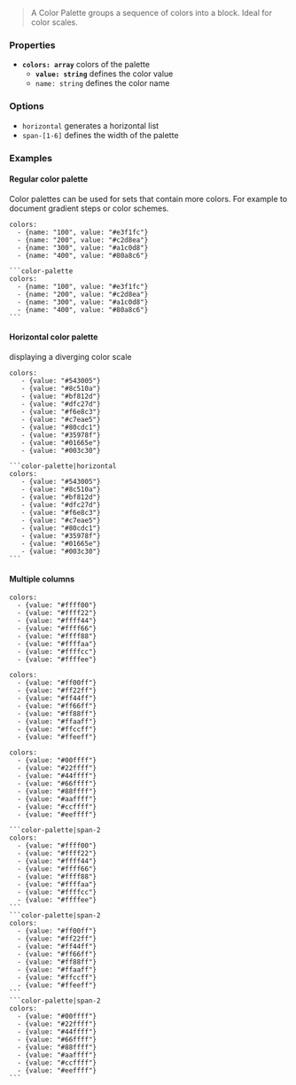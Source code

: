 > A Color Palette groups a sequence of colors into a block. Ideal for color scales.

### Properties

- __`colors: array`__ colors of the palette
    - __`value: string`__ defines the color value
    - `name: string` defines the color name

### Options

- `horizontal` generates a horizontal list
- `span-[1-6]` defines the width of the palette


### Examples

#### Regular color palette

Color palettes can be used for sets that contain more colors. For example to document gradient steps or  color schemes.

```color-palette
colors:
  - {name: "100", value: "#e3f1fc"}
  - {name: "200", value: "#c2d8ea"}
  - {name: "300", value: "#a1c0d8"}
  - {name: "400", value: "#80a8c6"}
```

````code|lang-javascript
```color-palette
colors:
  - {name: "100", value: "#e3f1fc"}
  - {name: "200", value: "#c2d8ea"}
  - {name: "300", value: "#a1c0d8"}
  - {name: "400", value: "#80a8c6"}
```
````

#### Horizontal color palette

displaying a diverging color scale


```color-palette|horizontal
colors:
   - {value: "#543005"}
   - {value: "#8c510a"}
   - {value: "#bf812d"}
   - {value: "#dfc27d"}
   - {value: "#f6e8c3"}
   - {value: "#c7eae5"}
   - {value: "#80cdc1"}
   - {value: "#35978f"}
   - {value: "#01665e"}
   - {value: "#003c30"}
```

````code|lang-javascript
```color-palette|horizontal
colors:
   - {value: "#543005"}
   - {value: "#8c510a"}
   - {value: "#bf812d"}
   - {value: "#dfc27d"}
   - {value: "#f6e8c3"}
   - {value: "#c7eae5"}
   - {value: "#80cdc1"}
   - {value: "#35978f"}
   - {value: "#01665e"}
   - {value: "#003c30"}
```
````


#### Multiple columns


```color-palette|span-2
colors:   
  - {value: "#ffff00"}
  - {value: "#ffff22"}
  - {value: "#ffff44"}
  - {value: "#ffff66"}
  - {value: "#ffff88"}
  - {value: "#ffffaa"}
  - {value: "#ffffcc"}
  - {value: "#ffffee"}
```
```color-palette|span-2
colors:   
  - {value: "#ff00ff"}
  - {value: "#ff22ff"}
  - {value: "#ff44ff"}
  - {value: "#ff66ff"}
  - {value: "#ff88ff"}
  - {value: "#ffaaff"}
  - {value: "#ffccff"}
  - {value: "#ffeeff"}
```
```color-palette|span-2
colors:   
  - {value: "#00ffff"}
  - {value: "#22ffff"}
  - {value: "#44ffff"}
  - {value: "#66ffff"}
  - {value: "#88ffff"}
  - {value: "#aaffff"}
  - {value: "#ccffff"}
  - {value: "#eeffff"}
```

````code|collapsed,lang-javascript
```color-palette|span-2
colors:
  - {value: "#ffff00"}
  - {value: "#ffff22"}
  - {value: "#ffff44"}
  - {value: "#ffff66"}
  - {value: "#ffff88"}
  - {value: "#ffffaa"}
  - {value: "#ffffcc"}
  - {value: "#ffffee"}
```
```color-palette|span-2
colors:
  - {value: "#ff00ff"}
  - {value: "#ff22ff"}
  - {value: "#ff44ff"}
  - {value: "#ff66ff"}
  - {value: "#ff88ff"}
  - {value: "#ffaaff"}
  - {value: "#ffccff"}
  - {value: "#ffeeff"}
```
```color-palette|span-2
colors:
  - {value: "#00ffff"}
  - {value: "#22ffff"}
  - {value: "#44ffff"}
  - {value: "#66ffff"}
  - {value: "#88ffff"}
  - {value: "#aaffff"}
  - {value: "#ccffff"}
  - {value: "#eeffff"}
```
````

